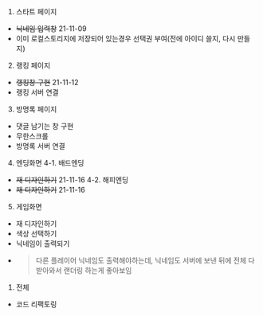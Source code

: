 <!-- 해야할 것들 -->
1. 스타트 페이지
- ~~닉네임 입력창~~ 21-11-09
- 이미 로컬스토리지에 저장되어 있는경우 선택권 부여(전에 아이디 쓸지, 다시 만들지)
  
2. 랭킹 페이지
- ~~랭킹창 구현~~ 21-11-12
- 랭킹 서버 연결
  
3. 방명록 페이지
- 댓글 남기는 창 구현
- 무한스크롤
- 방명록 서버 연결
  
4. 엔딩화면
4-1. 배드엔딩
- ~~재 디자인하기~~ 21-11-16
4-2. 해피엔딩
- ~~재 디자인하기~~ 21-11-16
  
5. 게임화면
- 재 디자인하기
- 색상 선택하기
- 닉네임이 출력되기
- > 다른 플레이어 닉네임도 출력해야하는데, 닉네임도 서버에 보낸 뒤에 전체 다 받아와서 랜더링 하는게 좋아보임

1. 전체
- 코드 리팩토링 